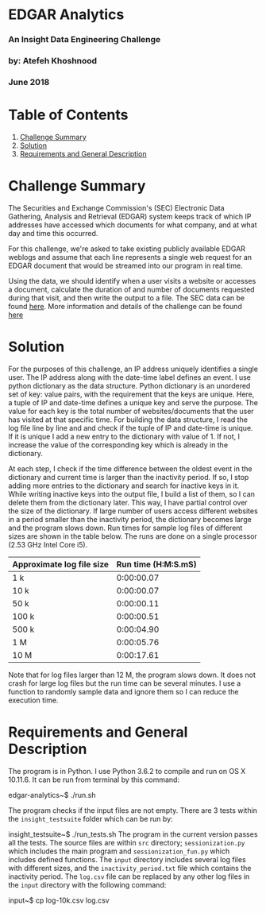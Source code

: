 # EDGAR Analytics
### An Insight Data Engineering Challenge
### by: Atefeh Khoshnood
### June 2018

# Table of Contents
1. [Challenge Summary](README.md#challenge-summary)
2. [Solution](README.md#solution)
3. [Requirements and General Description](README.md#requirements-and-general-description)

# Challenge Summary
The Securities and Exchange Commission's (SEC) Electronic Data Gathering, Analysis and Retrieval (EDGAR) system keeps track of which IP addresses have accessed which documents for what company, and at what day and time this occurred.

For this challenge, we're asked to take existing publicly available EDGAR weblogs and assume that each line represents a single web request for an EDGAR document that would be streamed into our program in real time. 

Using the data, we should identify when a user visits a website or accesses a document, calculate the duration of and number of documents requested during that visit, and then write the output to a file. The SEC data can be found [here](https://www.sec.gov/dera/data/edgar-log-file-data-set.html). More information and details of the challenge can be found [here](https://github.com/InsightDataScience/edgar-analytics/blob/master/README.md#repo-directory-structure)


# Solution

For the purposes of this challenge, an IP address uniquely identifies a single user. The IP address along with the date-time label defines an event. I use python dictionary as the data structure. Python dictionary is an unordered set of key: value pairs, with the requirement that the keys are unique. Here, a tuple of IP and date-time defines a unique key and serve the purpose. The value for each key is the total number of websites/documents that the user has visited at that specific time. For building the data structure, I read the log file line by line and and check if the tuple of IP and date-time is unique. If it is unique I add a new entry to the dictionary with value of 1. If not, I increase the value of the corresponding key which is already in the dictionary.

At each step, I check if the time difference between the oldest event in the dictionary and current time is larger than the inactivity period. If so, I stop adding more entries to the dictionary and search for inactive keys in it. While writing inactive keys into the output file, I build a list of them, so I can delete them from the dictionary later. This way, I have partial control over the size of the dictionary. If large number of users access different websites in a period smaller than the inactivity period, the dictionary becomes large and the program slows down. Run times for sample log files of different sizes are shown in the table below. The runs are done on a single processor (2.53 GHz Intel Core i5). 

| Approximate log file size | Run time (H:M:S.mS) |
| ------ | ------ |
| 1 k | 0:00:00.07 |
| 10 k | 0:00:00.07 |
| 50 k | 0:00:00.11 |
| 100 k | 0:00:00.51 |
| 500 k | 0:00:04.90 |
| 1 M | 0:00:05.76 |
| 10 M | 0:00:17.61 |

Note that for log files larger than 12 M, the program slows down. It does not crash for large log files but the run time can be several minutes. I use a function to randomly sample data and ignore them so I can reduce the execution time. 

# Requirements and General Description
The program is in Python. I use Python 3.6.2 to compile and run on OS X 10.11.6. 
It can be run from terminal by this command:

edgar-analytics~$ ./run.sh 

The program checks if the input files are not empty. There are 3 tests within the `insight_testsuite` folder which can be run by:

insight_testsuite~$ ./run_tests.sh 
The program in the current version passes all the tests.
The source files are within `src` directory; `sessionization.py` which includes the main program and `sessionization_fun.py` which includes defined functions. The `input` directory includes several log files with different sizes, and the `inactivity_period.txt` file which contains the inactivity period. The `log.csv` file can be replaced by any other log files in the `input` directory with the following command:

input~$ cp log-10k.csv log.csv 





